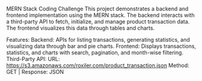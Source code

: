 MERN Stack Coding Challenge
This project demonstrates a backend and frontend implementation using the MERN stack. The backend interacts with a third-party API to fetch, initialize, and manage product transaction data. The frontend visualizes this data through tables and charts.

Features:
Backend: APIs for listing transactions, generating statistics, and visualizing data through bar and pie charts.
Frontend: Displays transactions, statistics, and charts with search, pagination, and month-wise filtering.
Third-Party API:
URL: https://s3.amazonaws.com/roxiler.com/product_transaction.json
Method: GET | Response: JSON
